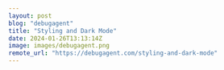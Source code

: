```yaml
---
layout: post
blog: "debugagent"
title: "Styling and Dark Mode"
date: 2024-01-26T13:13:14Z
image: images/debugagent.png
remote_url: "https://debugagent.com/styling-and-dark-mode"
---
```

